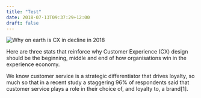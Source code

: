 ```yaml
---
title: "Test"
date: 2018-07-13T09:37:29+12:00
draft: false
---
```


![Why on earth is CX in decline in 2018](/img/placeholder.png)

Here are three stats that reinforce why Customer Experience (CX) design should be the beginning, middle and end of how organisations win in the experience economy.

We know customer service is a strategic differentiator that drives loyalty, so much so that in a recent study a staggering 96% of respondents said that customer service plays a role in their choice of, and loyalty to, a brand[1].
